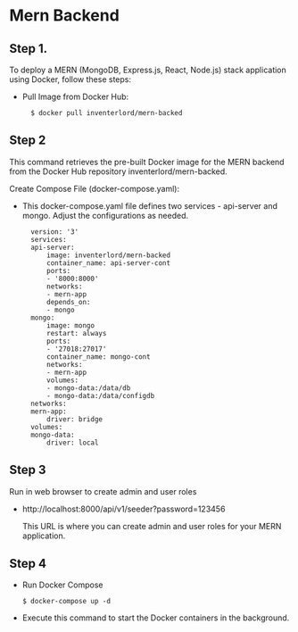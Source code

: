 # Mern Backend

## Step 1.

To deploy a MERN (MongoDB, Express.js, React, Node.js) stack application using Docker, follow these steps:

- Pull Image from Docker Hub:

        $ docker pull inventerlord/mern-backed

## Step 2

This command retrieves the pre-built Docker image for the MERN backend from the Docker Hub repository inventerlord/mern-backed.

Create Compose File (docker-compose.yaml):

- This docker-compose.yaml file defines two services - api-server and mongo. Adjust the configurations as needed.

        version: '3'
        services:
        api-server:
            image: inventerlord/mern-backed
            container_name: api-server-cont
            ports:
            - '8000:8000'
            networks:
            - mern-app
            depends_on:
            - mongo
        mongo:
            image: mongo
            restart: always
            ports:
            - '27018:27017'
            container_name: mongo-cont
            networks:
            - mern-app
            volumes:
            - mongo-data:/data/db
            - mongo-data:/data/configdb
        networks:
        mern-app:
            driver: bridge
        volumes:
        mongo-data:
            driver: local

## Step 3

Run in web browser to create admin and user roles

- http://localhost:8000/api/v1/seeder?password=123456

  This URL is where you can create admin and user roles for your MERN application.

## Step 4

- Run Docker Compose

  `$ docker-compose up -d`

- Execute this command to start the Docker containers in the background.
